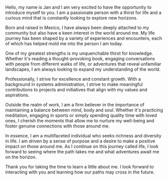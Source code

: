 Hello, my name is Jan and I am very excited to have the opportunity to introduce myself to you. I am a passionate person with a thirst for life and a curious mind that is constantly looking to explore new horizons.

Born and raised in Mexico, I have always been deeply attached to my community but also have a keen interest in the world around me. My life journey has been shaped by a variety of experiences and encounters, each of which has helped mold me into the person I am today.

One of my greatest strengths is my unquenchable thirst for knowledge. Whether it's reading a thought-provoking book, engaging conversations with people from different walks of life, or adventures that reveal unfamiliar landscapes, I am always looking to expand my understanding of the world.

Professionally, I strive for excellence and constant growth. With a background in systems administration, I strive to make meaningful contributions to projects and initiatives that align with my values and aspirations.

Outside the realm of work, I am a firm believer in the importance of maintaining a balance between mind, body and soul. Whether it's practicing meditation, engaging in sports or simply spending quality time with loved ones, I cherish the moments that allow me to nurture my well-being and foster genuine connections with those around me.

In essence, I am a multifaceted individual who seeks richness and diversity in life. I am driven by a sense of purpose and a desire to make a positive impact on those around me. As I continue on this journey called life, I look forward to seeing where the path takes me and what adventures await me on the horizon.

Thank you for taking the time to learn a little about me. I look forward to interacting with you and learning how our paths may cross in the future.


